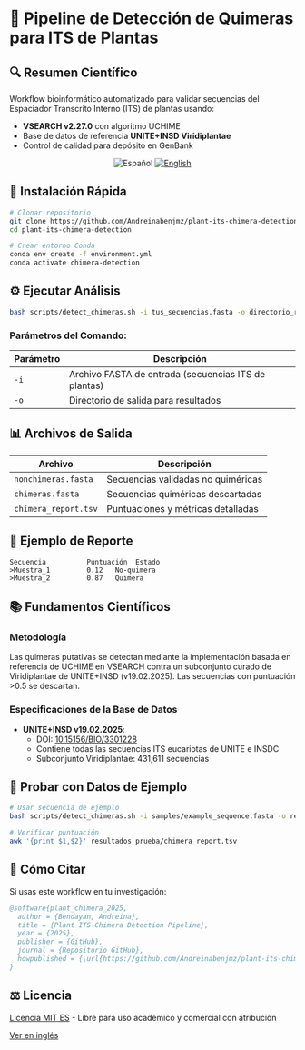 # 🌿 Pipeline de Detección de Quimeras para ITS de Plantas  

## 🔍 Resumen Científico  
Workflow bioinformático automatizado para validar secuencias del Espaciador Transcrito Interno (ITS) de plantas usando:  
- **VSEARCH v2.27.0** con algoritmo UCHIME  
- Base de datos de referencia **UNITE+INSD Viridiplantae**  
- Control de calidad para depósito en GenBank  

<p align="center">
  <img src="https://img.shields.io/badge/Idioma-Español-red" alt="Español">
  <a href="README_EN.md">
    <img src="https://img.shields.io/badge/Ver_en_Inglés-blue" alt="English">
  </a>
</p>

## 🚀 Instalación Rápida  
```bash
# Clonar repositorio
git clone https://github.com/Andreinabenjmz/plant-its-chimera-detection.git
cd plant-its-chimera-detection

# Crear entorno Conda
conda env create -f environment.yml
conda activate chimera-detection
```

## ⚙️ Ejecutar Análisis  
```bash
bash scripts/detect_chimeras.sh -i tus_secuencias.fasta -o directorio_resultados
```

### Parámetros del Comando:  
| Parámetro | Descripción |  
|-----------|-------------|  
| `-i` | Archivo FASTA de entrada (secuencias ITS de plantas) |  
| `-o` | Directorio de salida para resultados |  

## 📊 Archivos de Salida  
| Archivo | Descripción |  
|------|-------------|  
| `nonchimeras.fasta` | Secuencias validadas no quiméricas |  
| `chimeras.fasta` | Secuencias quiméricas descartadas |  
| `chimera_report.tsv` | Puntuaciones y métricas detalladas |  

## 🔬 Ejemplo de Reporte  
```tsv
Secuencia          Puntuación  Estado  
>Muestra_1         0.12   No-quimera  
>Muestra_2         0.87   Quimera  
```

## 📚 Fundamentos Científicos  
### Metodología  
Las quimeras putativas se detectan mediante la implementación basada en referencia de UCHIME en VSEARCH contra un subconjunto curado de Viridiplantae de UNITE+INSD (v19.02.2025). Las secuencias con puntuación >0.5 se descartan.  

### Especificaciones de la Base de Datos  
- **UNITE+INSD v19.02.2025**:  
  - DOI: [10.15156/BIO/3301228](https://doi.org/10.15156/BIO/3301228)  
  - Contiene todas las secuencias ITS eucariotas de UNITE e INSDC  
  - Subconjunto Viridiplantae: 431,611 secuencias  

## 🧪 Probar con Datos de Ejemplo  
```bash
# Usar secuencia de ejemplo
bash scripts/detect_chimeras.sh -i samples/example_sequence.fasta -o resultados_prueba

# Verificar puntuación
awk '{print $1,$2}' resultados_prueba/chimera_report.tsv
```

## 📜 Cómo Citar  
Si usas este workflow en tu investigación:  
```bibtex
@software{plant_chimera_2025,
  author = {Bendayan, Andreina},
  title = {Plant ITS Chimera Detection Pipeline},
  year = {2025},
  publisher = {GitHub},
  journal = {Repositorio GitHub},
  howpublished = {\url{https://github.com/Andreinabenjmz/plant-its-chimera-detection}}
}
```

## ⚖️ Licencia  
[Licencia MIT ES](LICENSE_MIT_ES) - Libre para uso académico y comercial con atribución

[Ver en inglés](DOCS_EN.md)
